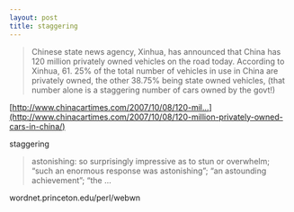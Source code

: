 ```yaml
---
layout: post
title: staggering
---
```


>Chinese state news agency, Xinhua, has announced that China has 120 million privately owned vehicles on the road today. According to Xinhua, 61. 25% of the total number of vehicles in use in China are privately owned, the other 38.75% being state owned vehicles, (that number alone is a staggering number of cars owned by the govt!)

  

[http://www.chinacartimes.com/2007/10/08/120-mil...](http://www.chinacartimes.com/2007/10/08/120-million-privately-owned-cars-in-china/)

staggering

>astonishing: so surprisingly impressive as to stun or overwhelm; “such an enormous response was astonishing”; “an astounding achievement”; “the …

  wordnet.princeton.edu/perl/webwn
